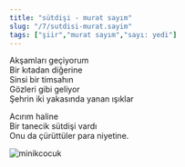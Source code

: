 ```yaml
---
title: "sütdişi - murat sayım"
slug: "/7/sutdisi-murat.sayim"
tags: ["şiir","murat sayım","sayı: yedi"]
---
```

Akşamları geçiyorum    
Bir kıtadan diğerine  
Sinsi bir timsahın  
Gözleri gibi geliyor  
Şehrin iki yakasında yanan ışıklar

Acırım haline  
Bir tanecik sütdişi vardı  
Onu da çürüttüler para niyetine.


![minikcocuk](/img/ky07_24_tayfunisildar.jpg)

